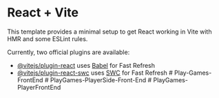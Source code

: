 # React + Vite

This template provides a minimal setup to get React working in Vite with HMR and some ESLint rules.

Currently, two official plugins are available:

- [@vitejs/plugin-react](https://github.com/vitejs/vite-plugin-react/blob/main/packages/plugin-react/README.md) uses [Babel](https://babeljs.io/) for Fast Refresh
- [@vitejs/plugin-react-swc](https://github.com/vitejs/vite-plugin-react-swc) uses [SWC](https://swc.rs/) for Fast Refresh
#   P l a y - G a m e s - F r o n t E n d  
 #   P l a y G a m e s - P l a y e r S i d e - F r o n t - E n d  
 #   P l a y G a m e s - P l a y e r F r o n t E n d  
 